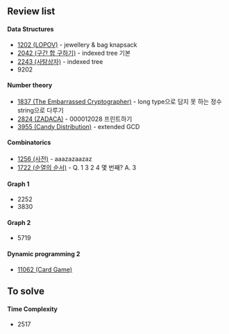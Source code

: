 ## Review list
#### Data Structures
- [1202 (LOPOV)](https://github.com/gtbprog/programming/blob/master/java/sds_algorithm/src/DAY03/BOJ_1202/BOJ_1202SDS.java) - jewellery & bag knapsack
- [2042 (구간 합 구하기)](https://github.com/gtbprog/programming/blob/master/java/sds_algorithm/src/DAY03/BOJ_2042/BOJ_2042My2.java) - indexed tree 기본
- [2243 (사탕상자)](https://github.com/gtbprog/programming/blob/master/java/sds_algorithm/src/DAY03/BOJ_2243/BOJ_2243My1.java) - indexed tree
- 9202
#### Number theory
- [1837 (The Embarrassed Cryptographer)](https://github.com/gtbprog/programming/blob/master/java/sds_algorithm/src/DAY05/BOJ_1837/BOJ_1837Other.java) - long type으로 담지 못 하는 정수 string으로 다루기
- [2824 (ZADACA)](https://github.com/gtbprog/programming/blob/master/java/sds_algorithm/src/DAY04/BOJ_2824/BOJ_2824.java) - 000012028 프린트하기
- [3955 (Candy Distribution)](https://github.com/gtbprog/programming/blob/master/java/sds_algorithm/src/DAY04/BOJ_3955/BOJ_3955SDS.java) - extended GCD
#### Combinatorics
- [1256 (사전)](https://github.com/gtbprog/programming/blob/master/java/sds_algorithm/src/DAY05/BOJ_1256/BOJ_1256SDS.java) - aaazazaazaz
- [1722 (순열의 순서)](https://github.com/gtbprog/programming/tree/master/java/sds_algorithm/src/DAY05/BOJ_1722/BOJ_1722My1.java) - Q. 1 3 2 4 몇 번째? A. 3
#### Graph 1
- 2252
- 3830
#### Graph 2
- 5719
#### Dynamic programming 2
- [11062 (Card Game)](https://github.com/gtbprog/programming/blob/master/java/sds_algorithm/src/DAY10/BOJ_11062/BOJ_11062My3.java)

## To solve
#### Time Complexity
- 2517
